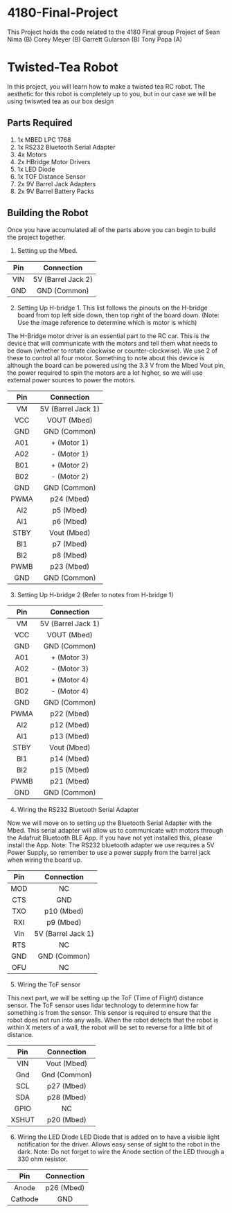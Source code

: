 # 4180-Final-Project
This Project holds the code related to the 4180 Final group Project of
Sean Nima (B)
Corey Meyer (B)
Garrett Gularson (B)
Tony Popa (A)

# Twisted-Tea Robot
 In this project, you will learn how to make a twisted tea RC robot. The aesthetic for this robot is completely up to you, but in our case we will be using twiswted tea as our box design
 

## Parts Required
1. 1x MBED LPC 1768
2. 1x RS232 Bluetooth Serial Adapter
3. 4x Motors
4. 2x HBridge Motor Drivers
5. 1x LED Diode
6. 1x TOF Distance Sensor
7. 2x 9V Barrel Jack Adapters
8. 2x 9V Barrel Battery Packs



## Building the Robot
Once you have accumulated all of the parts above you can begin to build the project together.

1. Setting up the Mbed.

| Pin | Connection |
| :-----: | :--------: |
| VIN | 5V (Barrel Jack 2) |
| GND | GND (Common) |


2. Setting Up H-bridge 1.  This list follows the pinouts on the H-bridge board from top left side down, then top right of the board down. (Note: Use the image reference to determine which is motor is which)

The H-Bridge motor driver is an essential part to the RC car. This is the device that will communicate with the motors and tell them what needs to be down (whether to rotate clockwise or counter-clockwise). We use 2 of these to control all four motor. Something to note about this device is although the board can be powered using the 3.3 V from the Mbed Vout pin, the power required to spin the motors are a lot higher, so we will use external power sources to power the motors.

| Pin | Connection |
| :-----: | :--------: |
| VM  | 5V (Barrel Jack 1) |
| VCC | VOUT (Mbed) | 
| GND | GND (Common) |
| A01 | + (Motor 1) |
| A02 | - (Motor 1) |
| B01 | + (Motor 2) | 
| B02 | - (Motor 2) |
| GND | GND (Common) |
| PWMA | p24 (Mbed) |
| AI2 | p5 (Mbed) |
| AI1 | p6 (Mbed) |
| STBY | Vout (Mbed) |
| Bl1 | p7 (Mbed) |
| Bl2 | p8 (Mbed) | 
| PWMB | p23 (Mbed) |
| GND | GND (Common) |

3. Setting Up H-bridge 2 (Refer to notes from H-bridge 1)

| Pin | Connection |
| :-----: | :--------: |
| VM  | 5V (Barrel Jack 1) |
| VCC | VOUT (Mbed) | 
| GND | GND (Common) |
| A01 | + (Motor 3) |
| A02 | - (Motor 3) |
| B01 | + (Motor 4) | 
| B02 | - (Motor 4) |
| GND | GND (Common) |
| PWMA | p22 (Mbed) |
| AI2 | p12 (Mbed) |
| AI1 | p13 (Mbed) |
| STBY | Vout (Mbed) |
| Bl1 | p14 (Mbed) |
| Bl2 | p15 (Mbed) | 
| PWMB | p21 (Mbed) |
| GND | GND (Common) |


4. Wiring the RS232 Bluetooth Serial Adapter

Now we will move on to setting up the Bluetooth Serial Adapter with the Mbed. This serial adapter will allow us to communicate with motors through the Adafruit Bluetooth BLE App. If you have not yet installed this, please install the App. Note: The RS232 bluetooth adapter we use requires a 5V Power Supply, so remember to use a power supply from the barrel jack when wiring the board up.

| Pin | Connection |
| :-----: | :--------: |
| MOD | NC | 
| CTS | GND | 
| TXO | p10 (Mbed) |
| RXI | p9 (Mbed) |
| Vin | 5V (Barrel Jack 1) |
| RTS | NC |
| GND | GND (Common) |
| OFU | NC | 


5. Wiring the ToF sensor

This next part, we will be setting up the ToF (Time of Flight) distance sensor. The ToF sensor uses lidar technology to determine how far something is from the sensor.  This sensor is required to ensure that the robot does not run into any walls. When the robot detects that the robot is within X meters of a wall, the robot will be set to reverse for a little bit of distance.



| Pin | Connection |
| :-----: | :--------: |
| VIN | Vout (Mbed) | 
| Gnd | Gnd (Common) |
| SCL | p27 (Mbed) | 
| SDA | p28 (Mbed) | 
| GPIO | NC |
| XSHUT | p20 (Mbed) | 

6. Wiring the LED Diode
LED Diode that is added on to have a visible light notification for the driver. Allows easy sense of sight to the robot in the dark.
Note: Do not forget to wire the Anode section of the LED through a 330 ohm resistor.

| Pin | Connection |
| :-----: | :--------: |
| Anode | p26 (Mbed) |
| Cathode | GND | 










